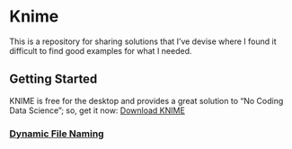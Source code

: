 # Knime

This is a repository for sharing solutions that I’ve devise where I found it difficult to find good examples for what I needed.

## Getting Started

KNIME is free for the desktop and provides a great solution to “No Coding Data Science”; so, get it now:
[Download KNIME](https://www.knime.com/downloads)

### [Dynamic File Naming](https://github.com/mgarard/Knime/tree/master/Dynamic%20File%20Name%20Creation)
